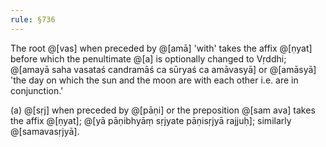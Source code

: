 ```yaml
---
rule: §736
---
```


The root @[vas] when preceded by @[amā] 'with' takes the affix @[ṇyat] before which the penultimate @[a] is optionally changed to Vṛddhi; @[amayā saha vasataś candramāś ca sūryaś ca amāvasyā] or @[amāsyā] 'the day on which the sun and the moon are with each other i.e. are in conjunction.'

(a) @[sṛj] when preceded by @[pāṇi] or the preposition @[sam ava] takes the affix @[ṇyat]; @[yā pāṇibhyāṃ sṛjyate pāṇisṛjyā rajjuḥ]; similarly @[samavasṛjyā].